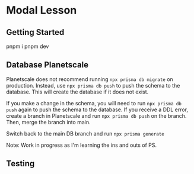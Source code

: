 # Modal Lesson

## Getting Started

pnpm i
pnpm dev

## Database Planetscale

Planetscale does not recommend running `npx prisma db migrate` on production. Instead, use `npx prisma db push` to push the schema to the database. This will create the database if it does not exist.

If you make a change in the schema, you will need to run `npx prisma db push` again to push the schema to the database. If you receive a DDL error, create a branch in Planetscale and run `npx prisma db push` on the branch. Then, merge the branch into main.

Switch back to the main DB branch and run `npx prisma generate`

Note: Work in progress as I'm learning the ins and outs of PS.

## Testing
